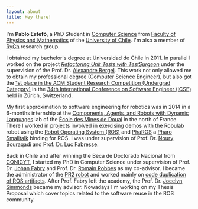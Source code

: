 ```yaml
---
layout: about
title: Hey there!
---
```



I'm **Pablo Estefó**, a PhD Student in [Computer Science](http://dcc.uchile.cl) from [Faculty of Physics and Mathematics](http://ingenieria.uchile.cl/) of the [University of Chile](http://www.uchile.cl).
I'm also a member of [RyCh](https://rych.dcc.uchile.cl/) research group.

I obtained my bachelor's degree at Universidad de Chile in 2011.
In parallel I worked on the project [*Refactoring Unit Tests with TestSurgeon*](http://ieeexplore.ieee.org/document/6227219/) under the supervision of the Prof. Dr. [Alexandre Bergel](http://bergel.eu). This work not only allowed me to obtain my professional degree (Computer Science Engineer), but also got the [1st place in the ACM Student Research Competition (Undergrad Category)](http://src.acm.org/winners/2013) in the [34th International Conference on Software Engineer (ICSE)](https://files.ifi.uzh.ch/icseweb/) held in Zürich, Switzerland.

My first approximation to software engineering for robotics was in 2014 in a 6-months internship at the [Components, Agents, and Robots with Dynamic Languages](http://car.mines-douai.fr/) lab of the [École des Mines de Douai](http://swww..mines-douai.fr) in the north of France. There I worked in projects involved in exercising demos with the Robulab robot using the [Robot Operating System (ROS)](http://ros.org) and [PhaROS](http://car.mines-douai.fr/category/software/pharos/) a [Pharo Smalltalk](http://pharo.org) binding for ROS. I was under supervision of Prof. Dr. [Noury Bouraqadi](http://car.mines-douai.fr/noury/) and Prof. Dr. [Luc Fabresse](http://car.mines-douai.fr/luc/).

Back in Chile and after winning the Beca de Doctorado Nacional from [CONICYT](http://www.conicyt.cl), I started my PhD in Computer Science under supervision of Prof. Dr. [Johan Fabry](https://pleiad.cl/people/jfabry) and Prof. Dr. [Romain Robbes](https://www.inf.unibz.it/~rrobbes/) as my co-advisor. I became the administrator of the [PR2 robot](http://www.willowgarage.com/pages/pr2/overview) and worked mainly on [code duplication of ROS artifacts](http://ieeexplore.ieee.org/document/7416575/).
After Prof. Fabry left the academy, the Prof. Dr. [Jocelyn Simmonds](https://users.dcc.uchile.cl/~jsimmond/) became my advisor. Nowadays I'm working on my Thesis Proposal which cover topics related to the software reuse in the ROS community.
